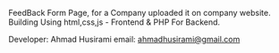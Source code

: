 FeedBack Form Page, for a Company uploaded it on company website.
Building Using html,css,js - Frontend
& PHP For Backend.

Developer: Ahmad Husirami
email: ahmadhusirami@gmail.com
